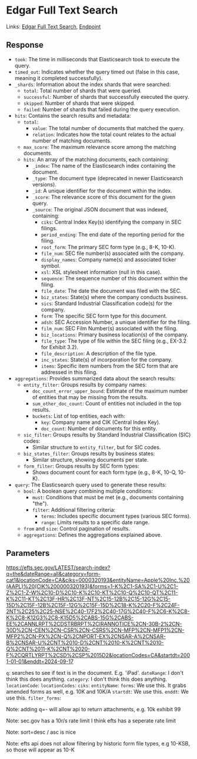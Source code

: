 # Edgar Full Text Search

Links: [Edgar Full Text Search](https://www.sec.gov/edgar/search/), [Endpoint](https://efts.sec.gov/LATEST/search-index?q=the)


## Response
- `took`: The time in milliseconds that Elasticsearch took to execute the query.
- `timed_out`: Indicates whether the query timed out (false in this case, meaning it completed successfully).
- `_shards`: Information about the index shards that were searched:
  - `total`: Total number of shards that were queried.
  - `successful`: Number of shards that successfully executed the query.
  - `skipped`: Number of shards that were skipped.
  - `failed`: Number of shards that failed during the query execution.
- `hits`: Contains the search results and metadata:
  - `total`: 
    - `value`: The total number of documents that matched the query.
    - `relation`: Indicates how the total count relates to the actual number of matching documents.
  - `max_score`: The maximum relevance score among the matching documents.
  - `hits`: An array of the matching documents, each containing:
    - `_index`: The name of the Elasticsearch index containing the document.
    - `_type`: The document type (deprecated in newer Elasticsearch versions).
    - `_id`: A unique identifier for the document within the index.
    - `_score`: The relevance score of this document for the given query.
    - `_source`: The original JSON document that was indexed, containing:
      - `ciks`: Central Index Key(s) identifying the company in SEC filings.
      - `period_ending`: The end date of the reporting period for the filing.
      - `root_form`: The primary SEC form type (e.g., 8-K, 10-K).
      - `file_num`: SEC file number(s) associated with the company.
      - `display_names`: Company name(s) and associated ticker symbol.
      - `xsl`: XSL stylesheet information (null in this case).
      - `sequence`: The sequence number of this document within the filing.
      - `file_date`: The date the document was filed with the SEC.
      - `biz_states`: State(s) where the company conducts business.
      - `sics`: Standard Industrial Classification code(s) for the company.
      - `form`: The specific SEC form type for this document.
      - `adsh`: SEC Accession Number, a unique identifier for the filing.
      - `film_num`: SEC Film Number(s) associated with the filing.
      - `biz_locations`: Primary business location(s) of the company.
      - `file_type`: The type of file within the SEC filing (e.g., EX-3.2 for Exhibit 3.2).
      - `file_description`: A description of the file type.
      - `inc_states`: State(s) of incorporation for the company.
      - `items`: Specific item numbers from the SEC form that are addressed in this filing.
- `aggregations`: Provides summarized data about the search results:
  - `entity_filter`: Groups results by company names:
    - `doc_count_error_upper_bound`: Estimate of the maximum number of entities that may be missing from the results.
    - `sum_other_doc_count`: Count of entities not included in the top results.
    - `buckets`: List of top entities, each with:
      - `key`: Company name and CIK (Central Index Key).
      - `doc_count`: Number of documents for this entity.
  - `sic_filter`: Groups results by Standard Industrial Classification (SIC) codes:
    - Similar structure to `entity_filter`, but for SIC codes.
  - `biz_states_filter`: Groups results by business states:
    - Similar structure, showing documents per state.
  - `form_filter`: Groups results by SEC form types:
    - Shows document count for each form type (e.g., 8-K, 10-Q, 10-K).
- `query`: The Elasticsearch query used to generate these results:
  - `bool`: A boolean query combining multiple conditions:
    - `must`: Conditions that must be met (e.g., documents containing "the").
    - `filter`: Additional filtering criteria:
      - `terms`: Includes specific document types (various SEC forms).
      - `range`: Limits results to a specific date range.
  - `from` and `size`: Control pagination of results.
  - `aggregations`: Defines the aggregations explained above.

## Parameters
https://efts.sec.gov/LATEST/search-index?q=the&dateRange=all&category=form-cat1&locationCode=CA&ciks=0000320193&entityName=Apple%20Inc.%20(AAPL)%20(CIK%200000320193)&forms=1-K%2C1-SA%2C1-U%2C1-Z%2C1-Z-W%2C10-D%2C10-K%2C10-KT%2C10-Q%2C10-QT%2C11-K%2C11-KT%2C13F-HR%2C13F-NT%2C15-12B%2C15-12G%2C15-15D%2C15F-12B%2C15F-12G%2C15F-15D%2C18-K%2C20-F%2C24F-2NT%2C25%2C25-NSE%2C40-17F2%2C40-17G%2C40-F%2C6-K%2C8-K%2C8-K12G3%2C8-K15D5%2CABS-15G%2CABS-EE%2CANNLRPT%2CDSTRBRPT%2CIRANNOTICE%2CN-30B-2%2CN-30D%2CN-CEN%2CN-CSR%2CN-CSRS%2CN-MFP%2CN-MFP1%2CN-MFP2%2CN-PX%2CN-Q%2CNPORT-EX%2CNSAR-A%2CNSAR-B%2CNSAR-U%2CNT%2010-D%2CNT%2010-K%2CNT%2010-Q%2CNT%2011-K%2CNT%2020-F%2CQRTLYRPT%2CSD%2CSP%2015D2&locationCodes=CA&startdt=2001-01-01&enddt=2024-09-17

`q`: searches to see if text is in the document. E.g. 'iPad'.
`dateRange`: I don't think this does anything.
`category`: I don't think this does anything.
`locationCode`:
`locationCodes`:
`ciks`: 
`entityName`: 
`forms`: We use this. It grabs amended forms as well, e.g. 10K and 10K/A
`startdt`: We use this.
`enddt`: We use this.
`filter_forms`: 

Note: adding q=- will allow api to return attachments, e.g. 10k exhibit 99


Note: sec.gov has a 10r/s rate limit
I think efts has a seperate rate limit

Note: sort=desc / asc is nice

Note: efts api does not allow filtering by historic form file types, e.g 10-KSB, so those will appear as 10-K